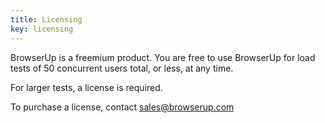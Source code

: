 ```yaml
---
title: Licensing
key: licensing
---
```


BrowserUp is a freemium product. You are free to use BrowserUp for load tests of
50 concurrent users total, or less, at any time.

For larger tests, a license is required.

To purchase a license, contact [sales@browserup.com](sales@browserup.com)
